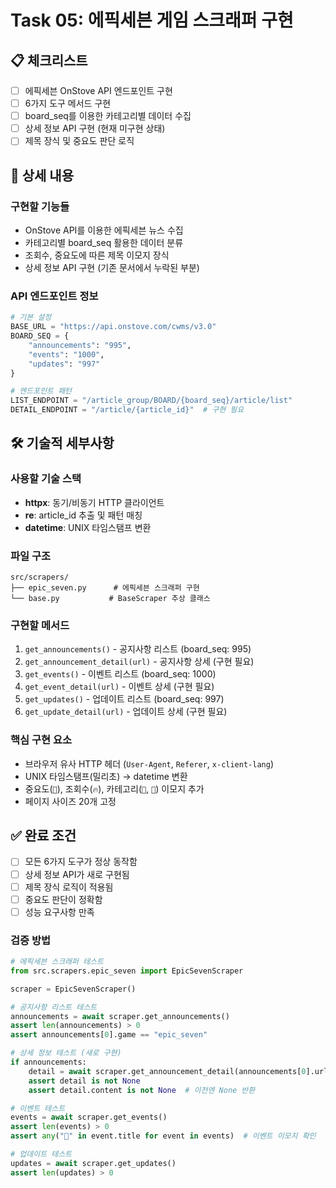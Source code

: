 # Task 05: 에픽세븐 게임 스크래퍼 구현

## 📋 체크리스트
- [ ] 에픽세븐 OnStove API 엔드포인트 구현
- [ ] 6가지 도구 메서드 구현
- [ ] board_seq를 이용한 카테고리별 데이터 수집
- [ ] 상세 정보 API 구현 (현재 미구현 상태)
- [ ] 제목 장식 및 중요도 판단 로직

## 📝 상세 내용
### 구현할 기능들
- OnStove API를 이용한 에픽세븐 뉴스 수집
- 카테고리별 board_seq 활용한 데이터 분류
- 조회수, 중요도에 따른 제목 이모지 장식
- 상세 정보 API 구현 (기존 문서에서 누락된 부분)

### API 엔드포인트 정보
```python
# 기본 설정
BASE_URL = "https://api.onstove.com/cwms/v3.0"
BOARD_SEQ = {
    "announcements": "995",
    "events": "1000",
    "updates": "997"
}

# 엔드포인트 패턴
LIST_ENDPOINT = "/article_group/BOARD/{board_seq}/article/list"
DETAIL_ENDPOINT = "/article/{article_id}"  # 구현 필요
```

## 🛠️ 기술적 세부사항
### 사용할 기술 스택
- **httpx**: 동기/비동기 HTTP 클라이언트
- **re**: article_id 추출 및 패턴 매칭
- **datetime**: UNIX 타임스탬프 변환

### 파일 구조
```
src/scrapers/
├── epic_seven.py      # 에픽세븐 스크래퍼 구현
└── base.py           # BaseScraper 추상 클래스
```

### 구현할 메서드
1. `get_announcements()` - 공지사항 리스트 (board_seq: 995)
2. `get_announcement_detail(url)` - 공지사항 상세 (구현 필요)
3. `get_events()` - 이벤트 리스트 (board_seq: 1000)
4. `get_event_detail(url)` - 이벤트 상세 (구현 필요)
5. `get_updates()` - 업데이트 리스트 (board_seq: 997)
6. `get_update_detail(url)` - 업데이트 상세 (구현 필요)

### 핵심 구현 요소
- 브라우저 유사 HTTP 헤더 (`User-Agent`, `Referer`, `x-client-lang`)
- UNIX 타임스탬프(밀리초) → datetime 변환
- 중요도(`📌`), 조회수(`🔥`), 카테고리(`📢`, `🎉`) 이모지 추가
- 페이지 사이즈 20개 고정

## ✅ 완료 조건
- [ ] 모든 6가지 도구가 정상 동작함
- [ ] 상세 정보 API가 새로 구현됨
- [ ] 제목 장식 로직이 적용됨
- [ ] 중요도 판단이 정확함
- [ ] 성능 요구사항 만족

### 검증 방법
```python
# 에픽세븐 스크래퍼 테스트
from src.scrapers.epic_seven import EpicSevenScraper

scraper = EpicSevenScraper()

# 공지사항 리스트 테스트
announcements = await scraper.get_announcements()
assert len(announcements) > 0
assert announcements[0].game == "epic_seven"

# 상세 정보 테스트 (새로 구현)
if announcements:
    detail = await scraper.get_announcement_detail(announcements[0].url)
    assert detail is not None
    assert detail.content is not None  # 이전엔 None 반환

# 이벤트 테스트
events = await scraper.get_events()
assert len(events) > 0
assert any("🎉" in event.title for event in events)  # 이벤트 이모지 확인

# 업데이트 테스트
updates = await scraper.get_updates()
assert len(updates) > 0
```